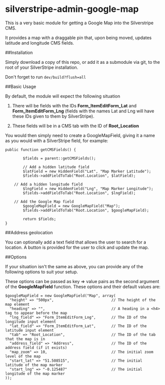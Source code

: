 silverstripe-admin-google-map
=============================

This is a very basic module for getting a Google Map into the Silverstripe CMS.

It provides a map with a draggable pin that, upon being moved, updates latitude and longitude CMS fields.

##Installation

Simply download a copy of this repo, or add it as a submodule via git, to the root of your SilverStripe installation.

Don't forget to run ``dev/build?flush=all``

##Basic Usage

By default, the module will expect the following situation

1. There will be fields with the IDs **Form_ItemEditForm_Lat** and **Form_ItemEditForm_Lng** (fields with the names Lat and Lng will have these IDs given to them by SilverStripe).

2. These fields will be in a CMS tab with the ID of **Root_Location**

You would then simply need to create a GoogleMapField, giving it a name as you would with a SilverStripe field, for example:

```
public function getCMSFields() {

		$fields = parent::getCMSFields();
		
		// Add a hidden latitude field
		$latField = new HiddenField("Lat", "Map Marker Latitude");
		$fields->addFieldToTab("Root.Location", $latField);

    // Add a hidden longitude field
		$lngField = new HiddenField("Lng", "Map Marker Longitude");
		$fields->addFieldToTab("Root.Location", $lngField);
	
    // Add the Google Map field
		$googleMapField = new GoogleMapField("Map");
		$fields->addFieldToTab("Root.Location", $googleMapField);		

		return $fields;
}
```

##Address geolocation

You can optionally add a text field that allows the user to search for a location. A button is provided for the user to click and update the map.

##Options

If your situation isn't the same as above, you can provide any of the following options to suit your setup.

These options can be passed as key => value pairs as the second argument of the **GoogleMapField** function. These options and their default values are:

```
$googleMapField = new GoogleMapField("Map", array(
  "height" => "500px",                          // The height of the map element
  "heading" => "",                              // A heading in a <h4> tag to appear before the map
  "lng_field" => "Form_ItemEditForm_Lng",       // The ID of the longitude input element
  "lat_field" => "Form_ItemEditForm_Lat",       // The ID of the latitude input element
  "tab" => "Root_Location",                     // The ID of the tab that the map is in
  "address_field" => "Address",                 // The ID of the address field (if it exists)
  "map_zoom" => 10,                             // The initial zoom level of the map
  "start_lat" => "51.508515",                   // The initial latitude of the map marker
  "start_lng" => "-0.125487"                    // The initial longitude of the map marker
));
```



